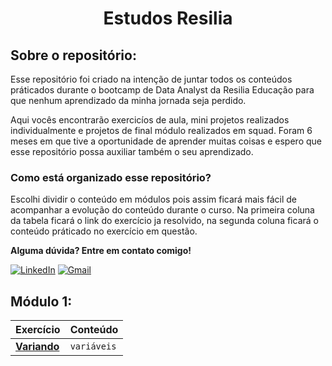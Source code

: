 
</p>
<p align="left">
<h1 align="center">Estudos Resilia</h3>
</p>


## Sobre o repositório:

Esse repositório foi criado na intenção de juntar todos os conteúdos práticados durante o bootcamp de Data Analyst da Resilia Educação para que nenhum aprendizado da minha jornada seja perdido. 

Aqui vocês encontrarão exercicíos de aula, mini projetos realizados individualmente e projetos de final módulo realizados em squad. Foram 6 meses em que tive a oportunidade de aprender muitas coisas e espero que esse repositório possa auxiliar também o seu aprendizado.

### Como está organizado esse repositório?

Escolhi dividir o conteúdo em módulos pois assim ficará mais fácil de acompanhar a evolução do conteúdo durante o curso. Na primeira coluna da tabela ficará o link do exercício ja resolvido, na segunda coluna ficará o conteúdo práticado no exercício em questão.
<p>


</p>

**Alguma dúvida? Entre em contato comigo!**


[![LinkedIn](https://img.shields.io/badge/-LINKEDIN-0077B5?style=for-the-badge&logo=linkedin&logoColor=white)](https://www.linkedin.com/in/luizasampaiods/) [![Gmail](https://img.shields.io/badge/-Gmail-e3241e?style=for-the-badge&logo=Gmail&logoColor=white)](https://mail.google.com/mail/u/0/?fs=1&to=ssampaiolu@gmail.com&su=Contato%20via%20curr%C3%ADculo.&body=&bcc=&tf=cm)



## Módulo 1:

| Exercício | Conteúdo |
|--|--|
| [**Variando**](https://github.com/lucasCanella/jornada-Resilia/blob/main/M1Pythonfundamentos%20(06-2022)/Exerc%C3%ADcios/Atividade%20-%20variando.py)  | `variáveis` |  


